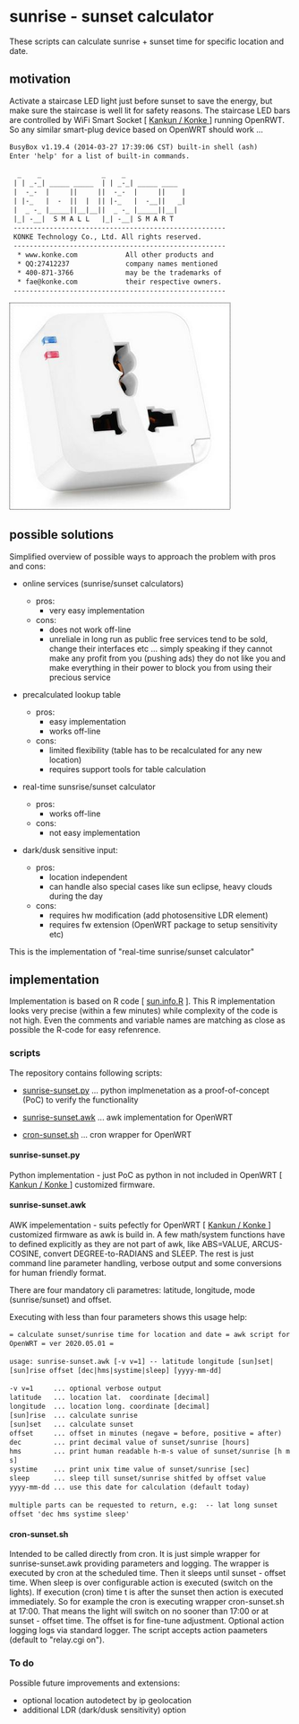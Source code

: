 # sunrise - sunset calculator

These scripts can calculate sunrise + sunset time for specific location and date.

## motivation

Activate a staircase LED light just before sunset to save the energy, but make sure the staircase
is well lit for safety reasons. The staircase LED bars are controlled by WiFi Smart Socket
[ [ Kankun / Konke ](https://openwrt.org/toh/kankun/kk-sp3) ] running OpenRWT. So any similar smart-plug 
device based on OpenWRT should work ...

    BusyBox v1.19.4 (2014-03-27 17:39:06 CST) built-in shell (ash)
    Enter 'help' for a list of built-in commands.
    
      _    _               _    _
     | | _-_| _____ _____  | | _-_| _____ ____
     |  -_-  |     ||     ||  -_-  |     ||    |
     | |-_   |  -  ||  |  || |-_   |  -__||   _|
     |  _ -_ |_____||__|__||  _ -_ |_____||__|
     |_| -__|  S M A L L   |_| -__| S M A R T
     -----------------------------------------------------
     KONKE Technology Co., Ltd. All rights reserved.
     -----------------------------------------------------
      * www.konke.com            All other products and
      * QQ:27412237              company names mentioned
      * 400-871-3766             may be the trademarks of
      * fae@konke.com            their respective owners.
     -----------------------------------------------------

![Smart WiFi Socket Kankun/Konke](/images/konke-sp3.jpg)

## possible solutions

Simplified overview of possible ways to approach the problem with pros and cons:

* online services (sunrise/sunset calculators)
  - pros:
    - very easy implementation
  - cons:
    - does not work off-line
    - unreliale in long run as public free services tend to be sold, change their interfaces etc ... 
    simply speaking
    if they cannot make any profit from you (pushing ads) they do not like you and make
    everything in their power to block you from using their precious service

* precalculated lookup table
  - pros:
    - easy implementation
    - works off-line
  - cons:
    - limited flexibility (table has to be recalculated for any new location)
    - requires support tools for table calculation
  
* real-time sunsrise/sunset calculator
  - pros:
    - works off-line
  - cons:
    - not easy implementation
  
* dark/dusk sensitive input:
  - pros:
    - location independent
    - can handle also special cases like sun eclipse, heavy clouds during the day
  - cons:
    - requires hw modification (add photosensitive LDR element)
    - requires fw extension (OpenWRT package to setup sensitivity etc)
    
This is the implementation of  "real-time sunrise/sunset calculator"
 
## implementation
 
Implementation is based on R code [ [sun.info.R](https://rdrr.io/cran/HelpersMG/src/R/sun.info.R) ].
This R implementation looks very precise (within a few minutes) while complexity of the code is not high.
Even the comments and variable names are matching as close as possible the R-code for easy refenrence.

### scripts

The repository contains following scripts:

* [sunrise-sunset.py](/sunrise-sunset.py) ... python implmenetation as a proof-of-concept (PoC) to verify the functionality 

* [sunrise-sunset.awk](/sunrise-sunset.awk) ... awk implementation for OpenWRT

* [cron-sunset.sh](/cron-sunset.sh) ... cron wrapper for OpenWRT

#### sunrise-sunset.py

Python implementation - just PoC as python in not included in OpenWRT [ [ Kankun / Konke ](https://openwrt.org/toh/kankun/kk-sp3) ] 
customized firmware.

#### sunrise-sunset.awk

AWK impelementation - suits pefectly for OpenWRT [ [ Kankun / Konke ](https://openwrt.org/toh/kankun/kk-sp3) ] customized 
firmware as awk is build in. A few math/system functions have to defined explicitly as they are not part of awk, like 
ABS=VALUE, ARCUS-COSINE, convert DEGREE-to-RADIANS and SLEEP. The rest is just command line parameter handling, verbose
output and some conversions for human friendly format. 

There are four mandatory cli parametres: latitude, longitude, mode (sunrise/sunset) and offset. 

Executing with less than four parameters shows this usage help:

    = calculate sunset/sunrise time for location and date = awk script for OpenWRT = ver 2020.05.01 =

    usage: sunrise-sunset.awk [-v v=1] -- latitude longitude [sun]set|[sun]rise offset [dec|hms|systime|sleep] [yyyy-mm-dd]

    -v v=1     ... optional verbose output
    latitude   ... location lat.  coordinate [decimal]
    longitude  ... location long. coordinate [decimal]
    [sun]rise  ... calculate sunrise
    [sun]set   ... calculate sunset
    offset     ... offset in minutes (negave = before, positive = after)
    dec        ... print decimal value of sunset/sunrise [hours]
    hms        ... print human readable h-m-s value of sunset/sunrise [h m s]
    systime    ... print unix time value of sunset/sunrise [sec]
    sleep      ... sleep till sunset/sunrise shitfed by offset value
    yyyy-mm-dd ... use this date for calculation (default today)
    
    multiple parts can be requested to return, e.g:  -- lat long sunset offset 'dec hms systime sleep'

#### cron-sunset.sh 

Intended to be called directly from cron. It is just simple wrapper for sunrise-sunset.awk providing parameters and logging.
The wrapper is executed by cron at the scheduled time. Then it sleeps until sunset - offset time.
When sleep is over configurable action is executed (switch on the lights). If execution (cron) time t is after
the sunset then action is executed immediately. So for example the cron is executing wrapper cron-sunset.sh at 17:00.
That means the light will switch on no sooner than 17:00 or at sunset - offset time. The offset is for fine-tune adjustment.
Optional action logging logs via standard logger. The script accepts action paameters (default to "relay.cgi on").

### To do

Possible future improvements and extensions:
- optional location autodetect by ip geolocation
- additional LDR (dark/dusk sensitivity) option





  



